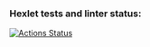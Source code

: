 ### Hexlet tests and linter status:
[![Actions Status](https://github.com/GFyuliya/qa-engineer-project-84/actions/workflows/hexlet-check.yml/badge.svg)](https://github.com/GFyuliya/qa-engineer-project-84/actions)